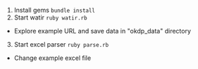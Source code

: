1. Install gems `bundle install`
2. Start watir `ruby watir.rb`
  * Explore example URL and save data in "okdp_data" directory
3. Start excel parser `ruby parse.rb`
  * Change example excel file
